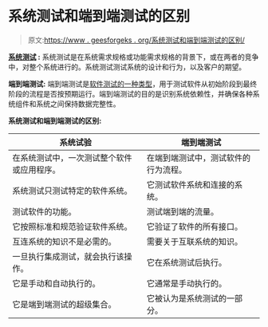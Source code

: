# 系统测试和端到端测试的区别

> 原文:[https://www . geesforgeks . org/系统测试和端到端测试的区别/](https://www.geeksforgeeks.org/difference-between-system-testing-and-end-to-end-testing/)

**[系统测试](https://www.geeksforgeeks.org/system-testing/) :**
系统测试是在系统需求规格或功能需求规格的背景下，或在两者的竞争中，对整个系统进行的。系统测试测试系统的设计和行为，以及客户的期望。

**端到端测试:**
端到端测试是[软件测试的一种类型](https://www.geeksforgeeks.org/software-testing-basics/)，用于测试软件从初始阶段到最终阶段的流程是否按预期运行。端到端测试的目的是识别系统依赖性，并确保各种系统组件和系统之间保持数据完整性。

**系统测试和端到端测试的区别:**

<center>

| 系统试验 | 端到端测试 |
| --- | --- |
| 在系统测试中，一次测试整个软件或应用程序。 | 在端到端测试中，测试软件的行为流程。 |
| 系统测试只测试特定的软件系统。 | 它测试软件系统和连接的系统。 |
| 测试软件的功能。 | 测试端到端的流量。 |
| 它按照标准和规范验证软件系统。 | 它验证了软件的所有接口。 |
| 互连系统的知识不是必需的。 | 需要关于互联系统的知识。 |
| 一旦执行集成测试，就会执行该操作。 | 它在系统测试后执行。 |
| 它是手动和自动执行的。 | 它通常是手动执行的。 |
| 它是端到端测试的超级集合。 | 它被认为是系统测试的一部分。 |

</center>